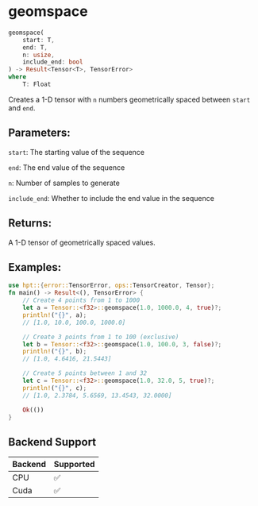 # geomspace
```rust
geomspace(
    start: T,
    end: T,
    n: usize,
    include_end: bool
) -> Result<Tensor<T>, TensorError>
where
    T: Float
```
Creates a 1-D tensor with `n` numbers geometrically spaced between `start` and `end`.

## Parameters:
`start`: The starting value of the sequence

`end`: The end value of the sequence

`n`: Number of samples to generate

`include_end`: Whether to include the end value in the sequence

## Returns:
A 1-D tensor of geometrically spaced values.

## Examples:
```rust
use hpt::{error::TensorError, ops::TensorCreator, Tensor};
fn main() -> Result<(), TensorError> {
    // Create 4 points from 1 to 1000
    let a = Tensor::<f32>::geomspace(1.0, 1000.0, 4, true)?;
    println!("{}", a);
    // [1.0, 10.0, 100.0, 1000.0]

    // Create 3 points from 1 to 100 (exclusive)
    let b = Tensor::<f32>::geomspace(1.0, 100.0, 3, false)?;
    println!("{}", b);
    // [1.0, 4.6416, 21.5443]

    // Create 5 points between 1 and 32
    let c = Tensor::<f32>::geomspace(1.0, 32.0, 5, true)?;
    println!("{}", c);
    // [1.0, 2.3784, 5.6569, 13.4543, 32.0000]

    Ok(())
}
```
## Backend Support
| Backend | Supported |
|---------|-----------|
| CPU     | ✅         |
| Cuda    | ✅        |
